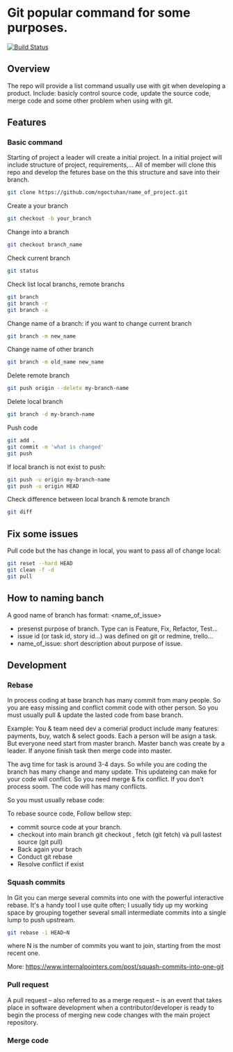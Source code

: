 # Git popular command for some purposes.

[![Build Status](https://travis-ci.org/joemccann/dillinger.svg?branch=master)](https://travis-ci.org/joemccann/dillinge)


## Overview
The repo will provide a list command usually use with git when developing a product. Include: basicly control source code, update the source code, merge code and some other problem when using with git.  

## Features

### Basic command
Starting of project a leader will create a initial project. In a initial project will include structure of project, requirements,... 
All of member will clone this repo and develop the fetures base on the this structure and save into their branch. 

```sh
git clone https://github.com/ngoctuhan/name_of_project.git  
```
Create a your branch 
```sh
git checkout -b your_branch 
```
Change into a branch
```sh
git checkout branch_name
```
Check current branch
```sh
git status
```
Check list local branchs, remote branchs
```sh
git branch 
git branch -r
git branch -a
```
Change name of a branch: if you want to change current branch
```sh
git branch -m new_name
```
Change name of other branch
```sh
git branch -m old_name new_name
```
Delete remote branch 
```sh
git push origin --delete my-branch-name
```
Delete local branch
```sh
git branch -d my-branch-name
```
Push code 
```sh
git add .
git commit -m 'what is changed'
git push 
```
If local branch is not exist to push:
```sh
git push -u origin my-branch-name
git push -u origin HEAD
```
Check difference between local branch & remote branch 
```sh
git diff 
```
## Fix some issues

Pull code but the has change in local, you want to pass all of change local:
```sh
git reset --hard HEAD
git clean -f -d
git pull
```
## How to naming banch

A good name of branch has format:
<type>_<issue id>_<name_of_issue>

- presenst purpose of branch. Type can is Feature, Fix, Refactor, Test…
- issue id (or task id, story id…) was defined on git or redmine, trello...
- name_of_issue: short description about purpose of issue.

## Development

### Rebase

In process coding at base branch has many commit from many people. So you are easy missing and conflict commit code with other person. So you must usually pull & update the lasted code from base branch. 

Example: You & team need dev a comerial product include many features: payments, buy, watch & select goods. Each a person will be asign a task. But everyone need start from master branch. Master banch was create by a leader. If anyone finish task then merge code into master. 

The avg time for task is around 3-4 days. So while you are coding the branch has many change and many update. This updateing can make for your code will conflict. So you need merge & fix conflict. If you don't process soom. The code will has many conflicts. 

So you must usually rebase code:

To rebase source code, Follow bellow step:
- commit source code at your branch.
- checkout into main branch git checkout <branch>, fetch (git fetch) và pull lastest source  (git pull)
- Back again your brach
- Conduct git rebase <branch-origin>
- Resolve conflict if exist

### Squash commits 

In Git you can merge several commits into one with the powerful interactive rebase. It's a handy tool I use quite often; I usually tidy up my working space by grouping together several small intermediate commits into a single lump to push upstream.

```sh
git rebase -i HEAD~N
```
where N is the number of commits you want to join, starting from the most recent one.

More: https://www.internalpointers.com/post/squash-commits-into-one-git

### Pull request

A pull request – also referred to as a merge request – is an event that takes place in software development when a contributor/developer is ready to begin the process of merging new code changes with the main project repository.

### Merge code
